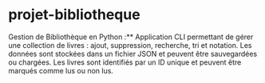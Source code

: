 # projet-bibliotheque
Gestion de Bibliothèque en Python :** Application CLI permettant de gérer une collection de livres : ajout, suppression, recherche, tri et notation. Les données sont stockées dans un fichier JSON et peuvent être sauvegardées ou chargées. Les livres sont identifiés par un ID unique et peuvent être marqués comme lus ou non lus.
